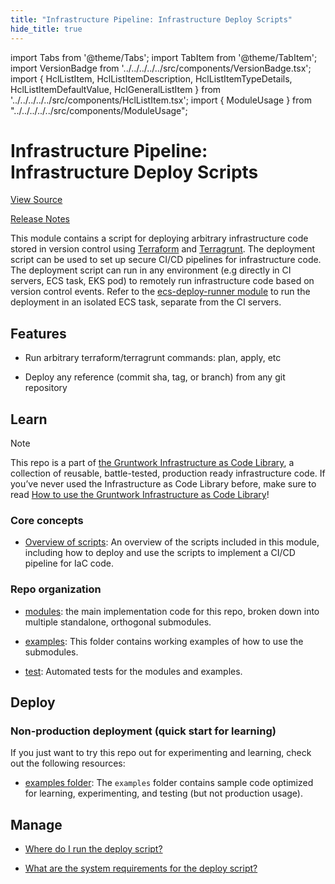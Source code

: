 ```yaml
---
title: "Infrastructure Pipeline: Infrastructure Deploy Scripts"
hide_title: true
---
```


import Tabs from '@theme/Tabs';
import TabItem from '@theme/TabItem';
import VersionBadge from '../../../../../src/components/VersionBadge.tsx';
import { HclListItem, HclListItemDescription, HclListItemTypeDetails, HclListItemDefaultValue, HclGeneralListItem } from '../../../../../src/components/HclListItem.tsx';
import { ModuleUsage } from "../../../../../src/components/ModuleUsage";

<VersionBadge repoTitle="CI Modules" version="0.52.6" lastModifiedVersion="0.52.3"/>

# Infrastructure Pipeline: Infrastructure Deploy Scripts

<a href="https://github.com/gruntwork-io/terraform-aws-ci/tree/v0.52.6/modules/infrastructure-deploy-script" className="link-button" title="View the source code for this module in GitHub.">View Source</a>

<a href="https://github.com/gruntwork-io/terraform-aws-ci/releases/tag/v0.52.3" className="link-button" title="Release notes for only versions which impacted this module.">Release Notes</a>

This module contains a script for deploying arbitrary infrastructure code stored in version control using [Terraform](https://www.terraform.io) and [Terragrunt](https://terragrunt.gruntwork.io). The deployment script can be used to set up secure CI/CD pipelines for infrastructure code. The deployment script can run in any environment (e.g directly in CI servers, ECS task, EKS pod) to remotely run infrastructure code based on version control events. Refer to the [ecs-deploy-runner module](https://github.com/gruntwork-io/terraform-aws-ci/tree/v0.52.6/modules/ecs-deploy-runner) to run the deployment in an isolated ECS task, separate from the CI servers.

## Features

*   Run arbitrary terraform/terragrunt commands: plan, apply, etc

*   Deploy any reference (commit sha, tag, or branch) from any git repository

## Learn

Note

This repo is a part of [the Gruntwork Infrastructure as Code Library](https://gruntwork.io/infrastructure-as-code-library/), a collection of reusable, battle-tested, production ready infrastructure code. If you’ve never used the Infrastructure as Code Library before, make sure to read [How to use the Gruntwork Infrastructure as Code Library](https://gruntwork.io/guides/foundations/how-to-use-gruntwork-infrastructure-as-code-library/)!

### Core concepts

*   [Overview of scripts](https://github.com/gruntwork-io/terraform-aws-ci/tree/v0.52.6/modules/infrastructure-deploy-script/core-concepts.md#overview): An overview of the scripts included in this module, including how to deploy and use the scripts to implement a CI/CD pipeline for IaC code.

### Repo organization

*   [modules](https://github.com/gruntwork-io/terraform-aws-ci/tree/v0.52.6/modules): the main implementation code for this repo, broken down into multiple standalone, orthogonal submodules.

*   [examples](https://github.com/gruntwork-io/terraform-aws-ci/tree/v0.52.6/examples): This folder contains working examples of how to use the submodules.

*   [test](https://github.com/gruntwork-io/terraform-aws-ci/tree/v0.52.6/test): Automated tests for the modules and examples.

## Deploy

### Non-production deployment (quick start for learning)

If you just want to try this repo out for experimenting and learning, check out the following resources:

*   [examples folder](https://github.com/gruntwork-io/terraform-aws-ci/tree/v0.52.6/examples): The `examples` folder contains sample code optimized for learning, experimenting, and testing (but not production usage).

## Manage

*   [Where do I run the deploy script?](https://github.com/gruntwork-io/terraform-aws-ci/tree/v0.52.6/modules/infrastructure-deploy-script/core-concepts.md#where-do-i-run-the-deploy-script)

*   [What are the system requirements for the deploy script?](https://github.com/gruntwork-io/terraform-aws-ci/tree/v0.52.6/modules/infrastructure-deploy-script/core-concepts.md#system-requirements)


<!-- ##DOCS-SOURCER-START
{
  "originalSources": [
    "https://github.com/gruntwork-io/terraform-aws-ci/tree/v0.52.6/modules/infrastructure-deploy-script/readme.adoc",
    "https://github.com/gruntwork-io/terraform-aws-ci/tree/v0.52.6/modules/infrastructure-deploy-script/variables.tf",
    "https://github.com/gruntwork-io/terraform-aws-ci/tree/v0.52.6/modules/infrastructure-deploy-script/outputs.tf"
  ],
  "sourcePlugin": "module-catalog-api",
  "hash": "5cef2b0f5ca5950808d5ef25a3693e48"
}
##DOCS-SOURCER-END -->
